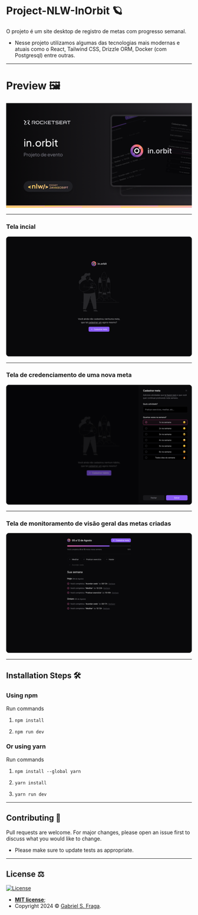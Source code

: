 # Project-NLW-InOrbit 🪐

O projeto é um site desktop de registro de metas com progresso semanal.

- Nesse projeto utilizamos algumas das tecnologias mais modernas e atuais como o React, Tailwind CSS, Drizzle ORM, Docker (com Postgresql) entre outras.

---

# Preview 🖼️

![Thumbnail-inorbit](Thumbnail.png?raw=true "Thumbnail-inorbit")

---
### Tela incial
![Empty](Empty.png?raw=true "Empty")

---
### Tela de credenciamento de uma nova meta
![Create-Goals](Create-goal.png?raw=true "Create-Goal")

---
### Tela de monitoramento de visão geral das metas criadas
![Goals](Goals.png?raw=true "Goals")

---

## Installation Steps 🛠️

### Using npm

Run commands

1) ```npm install```

2) ```npm run dev```

### Or using yarn

Run commands

1) ```npm install --global yarn```

2) ```yarn install```

3) ```yarn run dev```

---

## Contributing 🤝

Pull requests are welcome. For major changes, please open an issue first to discuss what you would like to change.

- Please make sure to update tests as appropriate.

---

## License ⚖️

[![License](http://img.shields.io/:license-mit-green.svg?style=flat-square)](http://badges.mit-license.org)

- **[MIT license](https://github.com/GabrielFraga962/Project-NLW-InOrbit/blob/main/LICENSE)**;
- Copyright 2024 © <a href="https://github.com/GabrielFraga962" target="_blank">Gabriel S. Fraga</a>.

